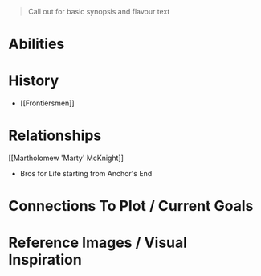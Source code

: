 > Call out for basic synopsis and flavour text

# Abilities

# History
* [[Frontiersmen]]
# Relationships
[[Martholomew 'Marty' McKnight]]
* Bros for Life starting from Anchor's End

# Connections To Plot / Current Goals

# Reference Images / Visual Inspiration